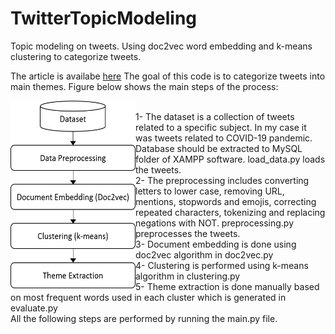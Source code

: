# TwitterTopicModeling
Topic modeling on tweets. Using doc2vec word embedding and k-means clustering to categorize tweets. 

The article is availabe [here](https://books.google.com/books?hl=en&lr=&id=h0AvEAAAQBAJ&oi=fnd&pg=PA26&dq=info:KL0Vdzx3ib4J:scholar.google.com&ots=2PYtamExxl&sig=9snVWRT5kaXWWwCDQLbUokbYBdY)
The goal of this code is to categorize tweets into main themes. Figure below shows the main steps of the process:  
  
  
<a href="url"><img src="https://github.com/Hamoon1987/TwitterTopicModeling/blob/main/Flowchart.png" align="left" height="300" width="200" ></a>  
1- The dataset is a collection of tweets related to a specific subject. In my case it was tweets related to COVID-19 pandemic. Database should be extracted to MySQL folder of XAMPP software. load_data.py loads the tweets.  
2- The preprocessing includes converting letters to lower case, removing URL, mentions, stopwords and emojis, correcting repeated characters, tokenizing and replacing negations with NOT. preprocessing.py preprocesses the tweets.  
3- Document embedding is done using doc2vec algorithm in doc2vec.py  
4- Clustering is performed using k-means algorithm in clustering.py  
5- Theme extraction is done manually based on most frequent words used in each cluster which is generated in evaluate.py  
All the following steps are performed by running the main.py file. 
